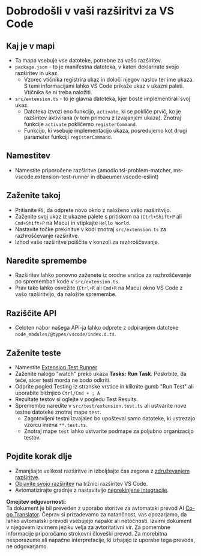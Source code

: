 <!--
CO_OP_TRANSLATOR_METADATA:
{
  "original_hash": "62b2632720dd39ef391d6b60b9b4bfb8",
  "translation_date": "2025-07-16T17:04:41+00:00",
  "source_file": "code/07.Lab/01/Apple/phi3ext/vsc-extension-quickstart.md",
  "language_code": "sl"
}
-->
# Dobrodošli v vaši razširitvi za VS Code

## Kaj je v mapi

* Ta mapa vsebuje vse datoteke, potrebne za vašo razširitev.
* `package.json` - to je manifestna datoteka, v kateri deklarirate svojo razširitev in ukaz.
  * Vzorec vtičnika registrira ukaz in določi njegov naslov ter ime ukaza. S temi informacijami lahko VS Code prikaže ukaz v ukazni paleti. Vtičnika še ni treba naložiti.
* `src/extension.ts` - to je glavna datoteka, kjer boste implementirali svoj ukaz.
  * Datoteka izvozi eno funkcijo, `activate`, ki se pokliče prvič, ko je razširitev aktivirana (v tem primeru z izvajanjem ukaza). Znotraj funkcije `activate` pokličemo `registerCommand`.
  * Funkcijo, ki vsebuje implementacijo ukaza, posredujemo kot drugi parameter funkciji `registerCommand`.

## Namestitev

* Namestite priporočene razširitve (amodio.tsl-problem-matcher, ms-vscode.extension-test-runner in dbaeumer.vscode-eslint)

## Zaženite takoj

* Pritisnite `F5`, da odprete novo okno z naloženo vašo razširitvijo.
* Zaženite svoj ukaz iz ukazne palete s pritiskom na (`Ctrl+Shift+P` ali `Cmd+Shift+P` na Macu) in vtipkajte `Hello World`.
* Nastavite točke prekinitve v kodi znotraj `src/extension.ts` za razhroščevanje razširitve.
* Izhod vaše razširitve poiščite v konzoli za razhroščevanje.

## Naredite spremembe

* Razširitev lahko ponovno zaženete iz orodne vrstice za razhroščevanje po spremembah kode v `src/extension.ts`.
* Prav tako lahko osvežite (`Ctrl+R` ali `Cmd+R` na Macu) okno VS Code z vašo razširitvijo, da naložite spremembe.

## Raziščite API

* Celoten nabor našega API-ja lahko odprete z odpiranjem datoteke `node_modules/@types/vscode/index.d.ts`.

## Zaženite teste

* Namestite [Extension Test Runner](https://marketplace.visualstudio.com/items?itemName=ms-vscode.extension-test-runner)
* Zaženite nalogo "watch" preko ukaza **Tasks: Run Task**. Poskrbite, da teče, sicer testi morda ne bodo odkriti.
* Odprite pogled Testing iz stranske vrstice in kliknite gumb "Run Test" ali uporabite bližnjico `Ctrl/Cmd + ; A`
* Rezultate testov si oglejte v pogledu Test Results.
* Spremembe naredite v `src/test/extension.test.ts` ali ustvarite nove testne datoteke znotraj mape `test`.
  * Zagotovljeni testni izvajalec bo upošteval samo datoteke, ki ustrezajo vzorcu imena `**.test.ts`.
  * Znotraj mape `test` lahko ustvarite podmape za poljubno organizacijo testov.

## Pojdite korak dlje

* Zmanjšajte velikost razširitve in izboljšajte čas zagona z [združevanjem razširitve](https://code.visualstudio.com/api/working-with-extensions/bundling-extension).
* [Objavite svojo razširitev](https://code.visualstudio.com/api/working-with-extensions/publishing-extension) na tržnici razširitev VS Code.
* Avtomatizirajte gradnje z nastavitvijo [neprekinjene integracije](https://code.visualstudio.com/api/working-with-extensions/continuous-integration).

**Omejitev odgovornosti**:  
Ta dokument je bil preveden z uporabo storitve za avtomatski prevod AI [Co-op Translator](https://github.com/Azure/co-op-translator). Čeprav si prizadevamo za natančnost, vas opozarjamo, da lahko avtomatski prevodi vsebujejo napake ali netočnosti. Izvirni dokument v njegovem izvirnem jeziku velja za avtoritativni vir. Za pomembne informacije priporočamo strokovni človeški prevod. Za morebitna nesporazume ali napačne interpretacije, ki izhajajo iz uporabe tega prevoda, ne odgovarjamo.